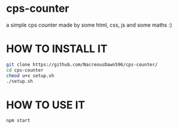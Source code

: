 # cps-counter
a simple cps counter made by some html, css, js and some maths :)

# HOW TO INSTALL IT

```sh
git clone https://github.com/NacreousDawn596/cps-counter/
cd cps-counter
chmod u+x setup.sh
./setup.sh
```

# HOW TO USE IT

```sh
npm start
```
